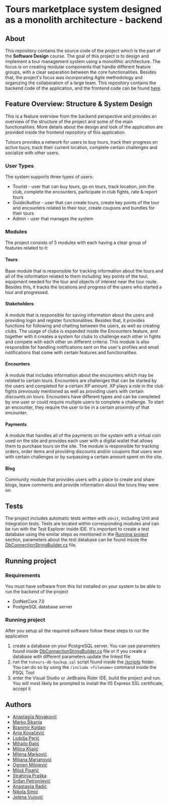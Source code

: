 # Tours marketplace system designed as a monolith architecture - backend

## About
This repository contains the source code of the project which is the part of the **Software Design** course. The goal of this project is to design and implement a tour management system using a monolithic architecture. The focus is on creating modular components that handle different feature groups, with a clear separation between the core functionalities. Besides that, the project's focus was incorporating Agile methodology and organizing the collaboration of a large team. This repository contains the backend code of the application, and the frontend code can be found [here](https://github.com/RA2020PSW8/tourism-webapp). 
## Feature Overview: Structure & System Design
This is a feature overview from the backend perspective and provides an overview of the structure of the project and some of the main functionalities. More details about the design and look of the application are provided inside the frontend repository of this application.

Tutours provides a network for users to buy tours, track their progress on active tours, track their current location, complete certain challenges and socialize with other users. 
### User Types
The system supports three types of users: 
- Tourist - user that can buy tours, go on tours, track location, join the club, complete the encounters, participate in club fights, rate & report tours
- Guide/Author - user that can create tours, create key points of the tour and encounters related to their tour, create coupons and bundles for their tours
- Admin - user that manages the system
### Modules
The project consists of 5 modules with each having a clear group of features related to it: 
#### Tours
Base module that is responsible for tracking information about the tours and all of the information related to them including: key points of the tour, equipment needed for the tour and objects of interest near the tour route. Besides this, it tracks the locations and progress of the users who started a tour and progressed.
#### Stakeholders
A module that is responsible for saving information about the users and providing login and register functionalities. Besides that, it provides functions for following and chatting between the users, as well as creating clubs. The usage of clubs is expanded inside the Encounters feature, and together with it creates a system for clubs to challenge each other in fights and compete with each other on different criteria. This module is also responsible for handling notifications sent on the user's profiles and email notifications that come with certain features and functionalities.
#### Encounters
A module that includes information about the encounters which may be related to certain tours. Encounters are challenges that can be started by the users and completed for a certain XP amount. XP plays a role in the club fights previously mentioned as well as providing users with certain discounts on tours. Encounters have different types and can be completed by one user or could require multiple users to complete a challenge. To start an encounter, they require the user to be in a certain proximity of that encounter.
#### Payments
A module that handles all of the payments on the system with a virtual coin used on the site and provides each user with a digital wallet that allows them to purchase tours on the site. The module is responsible for tracking orders, order items and providing discounts and/or coupons that users won with certain challenges or by surpassing a certain amount spent on the site.
#### Blog
Community module that provides users with a place to create and share blogs, leave comments and provide information about the tours they were on. 

## Tests

The project includes automatic tests written with `xUnit`, including Unit and Integration tests. Tests are located within corresponding modules and can be run with the Test Explorer inside IDE. It's important to create a test database using the similar steps as mentioned in the [Running project](#running-project) section, parameters about the test database can be found inside the [DbConnectionStringBuilder.cs](\src\BuildingBlocks/Explorer.BuildingBlocks.Tests/BaseTestFactory.cs) file.
## Running project
### Requirements
You must have software from this list installed on your system to be able to run the backend of the project
* DotNetCore 7.0
* PostgreSQL database server

### Running project
After you setup all the required software follow these steps to run the application
1. create a database on your PostgreSQL server. You can use parameters found inside [DbConnectionStringBuilder.cs](\src\BuildingBlocks\Explorer.BuildingBlocks.Infrastructure\Database\DbConnectionStringBuilder.cs) file or if you create a database with different parameters update the linked file
2. run the `tutours-db-backup.sql` script found inside the [/scripts](/scripts) folder. You can do so by using the `/include <filename>` command inside the PSQL Tool
3. enter the Visual Studio or JetBrains Rider IDE, build the project and run. You will most likely be prompted to install the IIS Express SSL certificate, accept it 

## Authors
* [Anastasija Novaković](https://github.com/anastano)
* [Marko Šikanja](https://github.com/jomax01)
* [Branimir Koldan](https://github.com/Koldan001)
* [Anja Kovačević](https://github.com/kovacevicanja)
* [Ljubiša Perić](https://github.com/Ljubisa-Peric)
* [Mihailo Đajić](https://github.com/Mihailo44)
* [Milica Kljajić](https://github.com/miilicakljajic)
* [Milena Marković](https://github.com/MilenaM06)
* [Miljana Marjanović](https://github.com/MiljanaMa)
* [Ognjen Milojević](https://github.com/ognjenm01)
* [Miloš Pisarić](https://github.com/Pisaric)
* [Strahinja Praška](https://github.com/strahinjapraska)
* [Srđan Petronijević](https://github.com/srdjanpetronijevic)
* [Anastasija Radić](https://github.com/anastasijaradic)
* [Nikola Simić](https://github.com/dXellor)
* [Jelena Vujović](https://github.com/zanyaIO)